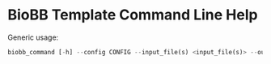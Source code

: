 # BioBB Template Command Line Help

Generic usage:


```python
biobb_command [-h] --config CONFIG --input_file(s) <input_file(s)> --output_file <output_file>
```